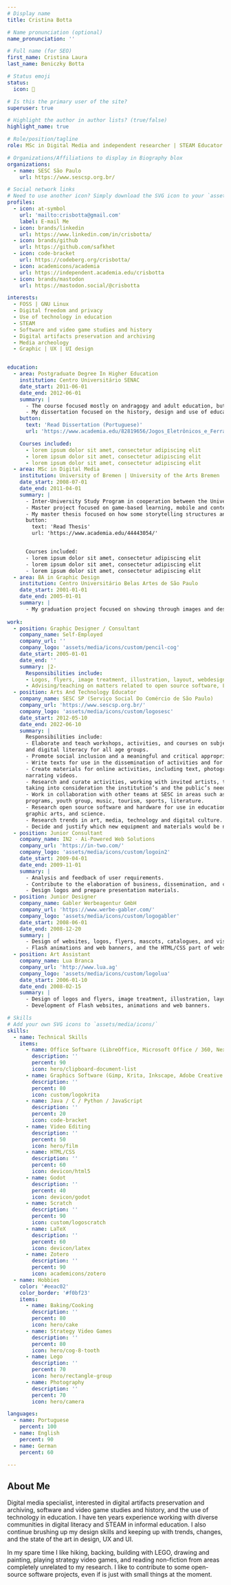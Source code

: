 ```yaml
---
# Display name
title: Cristina Botta

# Name pronunciation (optional)
name_pronunciation: ''

# Full name (for SEO)
first_name: Cristina Laura
last_name: Beniczky Botta

# Status emoji
status:
  icon: 🌿

# Is this the primary user of the site?
superuser: true

# Highlight the author in author lists? (true/false)
highlight_name: true

# Role/position/tagline
role: MSc in Digital Media and independent researcher | STEAM Educator | Graphic Designer

# Organizations/Affiliations to display in Biography blox
organizations:
  - name: SESC São Paulo
    url: https://www.sescsp.org.br/

# Social network links
# Need to use another icon? Simply download the SVG icon to your `assets/media/icons/` folder.
profiles:
  - icon: at-symbol
    url: 'mailto:crisbotta@gmail.com'
    label: E-mail Me
  - icon: brands/linkedin
    url: https://www.linkedin.com/in/crisbotta/
  - icon: brands/github
    url: https://github.com/safkhet
  - icon: code-bracket
    url: https://codeberg.org/crisbotta/
  - icon: academicons/academia
    url: https://independent.academia.edu/crisbotta
  - icon: brands/mastodon
    url: https://mastodon.social/@crisbotta

interests:
  - FOSS | GNU Linux
  - Digital freedom and privacy
  - Use of technology in education
  - STEAM
  - Software and video game studies and history
  - Digital artifacts preservation and archiving
  - Media archeology
  - Graphic | UX | UI design


education:
  - area: Postgraduate Degree In Higher Education
    institution: Centro Universitário SENAC
    date_start: 2011-06-01
    date_end: 2012-06-01
    summary: |
      - The course focused mostly on andragogy and adult education, but pedagogy was also discussed and used as a base for teaching techniques comparisons.
      - My dissertation focused on the history, design and use of educational software and games, and on the creation and implementation of a postgraduate course to teach educational game design.
    button:
      text: 'Read Dissertation (Portuguese)'
      url: 'https://www.academia.edu/82819656/Jogos_Eletrônicos_e_Ferramentas_de_Criação_para_Educação'

    Courses included:
      - lorem ipsum dolor sit amet, consectetur adipiscing elit
      - lorem ipsum dolor sit amet, consectetur adipiscing elit
      - lorem ipsum dolor sit amet, consectetur adipiscing elit
  - area: MSc in Digital Media
    institution: University of Bremen | University of the Arts Bremen | Universitiy of Applied Sciences Bremen | Universitiy of Applied Sciences Bremerhaven
    date_start: 2008-07-01
    date_end: 2011-04-01
    summary: |
      - Inter-University Study Program in cooperation between the University of Bremen, University of the Arts Bremen, and Universities of Applied Sciences Bremen and Bremerhaven.
      - Master project focused on game-based learning, mobile and context aware games, and interaction design.
      - My master thesis focused on how some storytelling structures and the limitations of simulations affect how video games are designed and played.
      button:
        text: 'Read Thesis'
        url: 'https://www.academia.edu/44443054/'


      Courses included:
      - lorem ipsum dolor sit amet, consectetur adipiscing elit
      - lorem ipsum dolor sit amet, consectetur adipiscing elit
      - lorem ipsum dolor sit amet, consectetur adipiscing elit
  - area: BA in Graphic Design
    institution: Centro Universitário Belas Artes de São Paulo
    date_start: 2001-01-01
    date_end: 2005-01-01
    summary: |
      - My graduation project focused on showing through images and design the importance of play during childhood.
     
work:
  - position: Graphic Designer / Consultant
    company_name: Self-Employed
    company_url: ''
    company_logo: 'assets/media/icons/custom/pencil-cog'
    date_start: 2005-01-01
    date_end: ''
    summary: |2-
      Responsibilities include:
      - Logos, flyers, image treatment, illustration, layout, webdesign.
      - Advising/teaching on matters related to open source software, Linux, digital literacy, and digital privacy and security.
  - position: Arts And Technology Educator
    company_name: SESC SP (Serviço Social Do Comércio de São Paulo)
    company_url: 'https://www.sescsp.org.br/'
    company_logo: 'assets/media/icons/custom/logosesc'
    date_start: 2012-05-10
    date_end: 2022-06-10
    summary: |
      Responsibilities include:
      - Elaborate and teach workshops, activities, and courses on subjects related to arts, culture, technology,
      and digital literacy for all age groups.
      - Promote social inclusion and a meaningful and critical appropriation of the use of technology.
      - Write texts for use in the dissemination of activities and for the SESC website.
      - Create materials for online activities, including text, photography and graphics, and editing and
      narrating videos.
      - Research and curate activities, working with invited artists, teachers, and specialists to adapt them
      taking into consideration the institution’s and the public’s needs.
      - Work in collaboration with other teams at SESC in areas such as social development, after school
      programs, youth group, music, tourism, sports, literature.
      - Research open source software and hardware for use in education, digital literacy, digital fabrication,
      graphic arts, and science.
      - Research trends in art, media, technology and digital culture.
      - Decide and justify which new equipment and materials would be needed and acquired.
  - position: Junior Consultant
    company_name: IN2 - Ai-Powered Web Solutions
    company_url: 'https://in-two.com/'
    company_logo: 'assets/media/icons/custom/logoin2'
    date_start: 2009-04-01
    date_end: 2009-11-01
    summary: |
      - Analysis and feedback of user requirements.
      - Contribute to the elaboration of business, dissemination, and communication plans.
      - Design logos and prepare presentation materials.
  - position: Junior Designer
    company_name: Gabler Werbeagentur GmbH
    company_url: 'https://www.werbe-gabler.com/'
    company_logo: 'assets/media/icons/custom/logogabler'
    date_start: 2008-06-01
    date_end: 2008-12-20
    summary: |
      - Design of websites, logos, flyers, mascots, catalogues, and visual identity.
      - Flash animations and web banners, and the HTML/CSS part of websites.
  - position: Art Assistant
    company_name: Lua Branca
    company_url: 'http://www.lua.ag'
    company_logo: 'assets/media/icons/custom/logolua'
    date_start: 2006-01-10
    date_end: 2008-02-15
    summary: |
      - Design of logos and flyers, image treatment, illustration, layout.
      - Development of Flash websites, animations and web banners.

# Skills
# Add your own SVG icons to `assets/media/icons/`
skills:
  - name: Technical Skills
    items:
      - name: Office Software (LibreOffice, Microsoft Office / 360, Nextcloud)
        description: ''
        percent: 90
        icon: hero/clipboard-document-list
      - name: Graphics Software (Gimp, Krita, Inkscape, Adobe Creative Suite)
        description: ''
        percent: 80
        icon: custom/logokrita
      - name: Java / C / Python / JavaScript
        description: ''
        percent: 20
        icon: code-bracket
      - name: Video Editing
        description: ''
        percent: 50
        icon: hero/film
      - name: HTML/CSS
        description: ''
        percent: 60
        icon: devicon/html5
      - name: Godot
        description: ''
        percent: 40
        icon: devicon/godot
      - name: Scratch
        description: ''
        percent: 90
        icon: custom/logoscratch
      - name: LaTeX
        description: ''
        percent: 60
        icon: devicon/latex
      - name: Zotero
        description: ''
        percent: 90
        icon: academicons/zotero
  - name: Hobbies
    color: '#eeac02'
    color_border: '#f0bf23'
    items:
      - name: Baking/Cooking
        description: ''
        percent: 80
        icon: hero/cake
      - name: Strategy Video Games
        description: ''
        percent: 80
        icon: hero/cog-8-tooth
      - name: Lego
        description: ''
        percent: 70
        icon: hero/rectangle-group
      - name: Photography
        description: ''
        percent: 70
        icon: hero/camera

languages:
  - name: Portuguese
    percent: 100
  - name: English
    percent: 90
  - name: German
    percent: 60

---
```


## About Me

Digital media specialist, interested in digital artifacts preservation and archiving, software and video game studies and history, and the use of technology in education. I have ten years experience working with diverse communities in digital literacy and STEAM in informal education. I also continue brushing up my design skills and keeping up with trends, changes, and the state of the art in design, UX and UI.

In my spare time I like hiking, backing, building with LEGO, drawing and painting, playing strategy video games, and reading non-fiction from areas completely unrelated to my research. I like to contribute to some open-source software projects, even if is just with small things at the moment.

